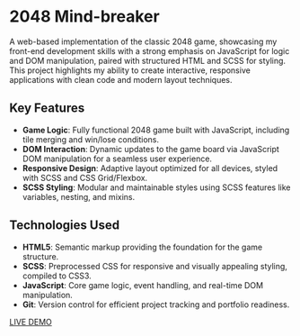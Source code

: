 # 2048 Mind-breaker

A web-based implementation of the classic 2048 game, showcasing my front-end development skills with a strong emphasis on JavaScript for logic and DOM manipulation, paired with structured HTML and SCSS for styling. This project highlights my ability to create interactive, responsive applications with clean code and modern layout techniques.

## Key Features

  - **Game Logic**: Fully functional 2048 game built with JavaScript, including tile merging and win/lose conditions.  
  - **DOM Interaction**: Dynamic updates to the game board via JavaScript DOM manipulation for a seamless user experience.  
  - **Responsive Design**: Adaptive layout optimized for all devices, styled with SCSS and CSS Grid/Flexbox.  
  - **SCSS Styling**: Modular and maintainable styles using SCSS features like variables, nesting, and mixins.  

## Technologies Used

  - **HTML5**: Semantic markup providing the foundation for the game structure.  
  - **SCSS**: Preprocessed CSS for responsive and visually appealing styling, compiled to CSS3.  
  - **JavaScript**: Core game logic, event handling, and real-time DOM manipulation.  
  - **Git**: Version control for efficient project tracking and portfolio readiness.  

[LIVE DEMO](https://bohdandymydiuk.github.io/js-2048/)
